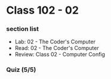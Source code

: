 # Class 102 - 02

### section list

- Lab: 02 - The Coder's Computer
- Read: 02 - The Coder's Computer
- Review: Class 02 - Computer Config

### Quiz (5/5)
